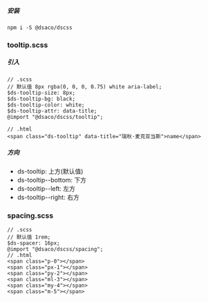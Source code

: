 ##### 安装
```
npm i -S @dsaco/dscss
```

### tooltip.scss
##### 引入
```
// .scss
// 默认值 8px rgba(0, 0, 0, 0.75) white aria-label;
$ds-tooltip-size: 8px;
$ds-tooltip-bg: black;
$ds-tooltip-color: white;
$ds-tooltip-attr: data-title;
@import "@dsaco/dscss/tooltip";

// .html
<span class="ds-tooltip" data-title="瑞秋·麦克亚当斯">name</span>
```
##### 方向
- ds-tooltip: 上方(默认值)
- ds-tooltip--bottom: 下方
- ds-tooltip--left: 左方
- ds-tooltip--right: 右方

### spacing.scss
```
// .scss
// 默认值 1rem;
$ds-spacer: 16px;
@import "@dsaco/dscss/spacing";
// .html
<span class="p-0"></span>
<span class="px-1"></span>
<span class="py-2"></span>
<span class="ml-3"></span>
<span class="my-4"></span>
<span class="m-5"></span>
```